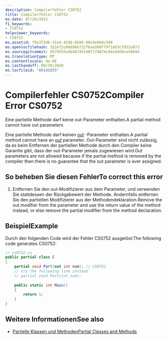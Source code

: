 ```yaml
---
description: Compilerfehler CS0752
title: Compilerfehler CS0752
ms.date: 07/20/2015
f1_keywords:
- CS0752
helpviewer_keywords:
- CS0752
ms.assetid: f9a373d6-31ed-42db-8206-80cbe9b8c546
ms.openlocfilehash: 322ef2c66696e722fbae5007f9f1eb3c5932a873
ms.sourcegitcommit: d579fb5e4b46745fd0f1f8874c94c6469ce58604
ms.translationtype: MT
ms.contentlocale: de-DE
ms.lasthandoff: 08/30/2020
ms.locfileid: "89141035"
---
```

# <a name="compiler-error-cs0752"></a><span data-ttu-id="b4e9f-103">Compilerfehler CS0752</span><span class="sxs-lookup"><span data-stu-id="b4e9f-103">Compiler Error CS0752</span></span>
<span data-ttu-id="b4e9f-104">Eine partielle Methode darf keine out-Parameter enthalten.</span><span class="sxs-lookup"><span data-stu-id="b4e9f-104">A partial method cannot have out parameters</span></span>  
  
 <span data-ttu-id="b4e9f-105">Eine partielle Methode darf keinen [out](../language-reference/keywords/out-parameter-modifier.md) -Parameter enthalten.</span><span class="sxs-lookup"><span data-stu-id="b4e9f-105">A partial method cannot have an [out](../language-reference/keywords/out-parameter-modifier.md) parameter.</span></span> <span data-ttu-id="b4e9f-106">Out-Parameter sind nicht zulässig, da es beim Entfernen der partiellen Methode durch den Compiler keine Garantie gibt, dass der out-Parameter jemals zugewiesen wird.</span><span class="sxs-lookup"><span data-stu-id="b4e9f-106">Out parameters are not allowed because if the partial method is removed by the compiler then there is no guarantee that the out parameter is ever assigned.</span></span>  
  
## <a name="to-correct-this-error"></a><span data-ttu-id="b4e9f-107">So beheben Sie diesen Fehler</span><span class="sxs-lookup"><span data-stu-id="b4e9f-107">To correct this error</span></span>  
  
1. <span data-ttu-id="b4e9f-108">Entfernen Sie den out-Modifizierer aus dem Parameter, und verwenden Sie stattdessen der Rückgabewert der Methode. Andernfalls entfernen Sie den partiellen Modifizierer aus der Methodendeklaration.</span><span class="sxs-lookup"><span data-stu-id="b4e9f-108">Remove the out modifier from the parameter and use the return value of the method instead, or else remove the partial modifier from the method declaration.</span></span>  
  
## <a name="example"></a><span data-ttu-id="b4e9f-109">Beispiel</span><span class="sxs-lookup"><span data-stu-id="b4e9f-109">Example</span></span>  
 <span data-ttu-id="b4e9f-110">Durch den folgenden Code wird der Fehler CS0752 ausgelöst:</span><span class="sxs-lookup"><span data-stu-id="b4e9f-110">The following code generates CS0752:</span></span>  
  
```csharp  
// cs0752.cs  
public partial class C  
{  
    partial void Part(out int num); // CS0752  
    // try the following line instead  
    // partial void Part(int num);  
  
    public static int Main()  
    {  
        return 1;  
    }  
}  
```  
  
## <a name="see-also"></a><span data-ttu-id="b4e9f-111">Weitere Informationen</span><span class="sxs-lookup"><span data-stu-id="b4e9f-111">See also</span></span>

- [<span data-ttu-id="b4e9f-112">Partielle Klassen und Methoden</span><span class="sxs-lookup"><span data-stu-id="b4e9f-112">Partial Classes and Methods</span></span>](../programming-guide/classes-and-structs/partial-classes-and-methods.md)
